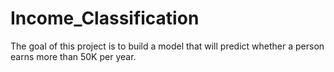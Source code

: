# Income_Classification
The goal of this project is to build a model that will predict whether a person earns more than 50K per year.
